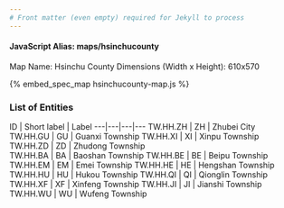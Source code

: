 ```yaml
---
# Front matter (even empty) required for Jekyll to process
---
```


#### JavaScript Alias: maps/hsinchucounty

Map Name: Hsinchu County
Dimensions (Width x Height): 610x570



{% embed_spec_map hsinchucounty-map.js %}

### List of Entities

ID | Short label | Label
---|---|---|---
TW.HH.ZH | ZH | Zhubei City
TW.HH.GU | GU | Guanxi Township
TW.HH.XI | XI | Xinpu Township
TW.HH.ZD | ZD | Zhudong Township		
TW.HH.BA | BA | Baoshan Township
TW.HH.BE | BE | Beipu Township
TW.HH.EM | EM | Emei Township
TW.HH.HE | HE | Hengshan Township		
TW.HH.HU | HU | Hukou Township
TW.HH.QI | QI | Qionglin Township
TW.HH.XF | XF | Xinfeng Township
TW.HH.JI | JI | Jianshi Township		
TW.HH.WU | WU | Wufeng Township